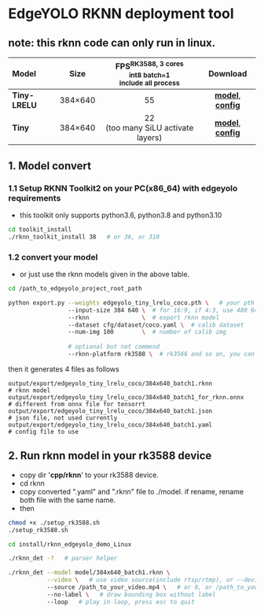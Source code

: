 # EdgeYOLO RKNN deployment tool

## note: this rknn code can only run in linux.

| Model |   Size    | FPS<sup>RK3588, 3 cores<br/>int8 batch=1 <br/>include all process |                                                                                                     Download                                                                                                      |
|:------|:---------:|:-----------------------------------------------------------------:|:-----------------------------------------------------------------------------------------------------------------------------------------------------------------------------------------------------------------:|
|**Tiny-LRELU**|  384×640  |                                55                                 | [**model**](https://github.com/LSH9832/edgeyolo/releases/download/v1.0.2/edgeyolo_tiny_lrelu_coco.rknn), [**config**](https://github.com/LSH9832/edgeyolo/releases/download/v1.0.2/edgeyolo_tiny_lrelu_coco.yaml) |
|**Tiny**      |  384×640  |              22 </br>(too many SiLU activate layers)              |       [**model**](https://github.com/LSH9832/edgeyolo/releases/download/v1.0.2/edgeyolo_tiny_coco.rknn), [**config**](https://github.com/LSH9832/edgeyolo/releases/download/v1.0.2/edgeyolo_tiny_coco.yaml)       |

## 1. Model convert
### 1.1 Setup RKNN Toolkit2 on your PC(x86_64) with edgeyolo requirements

- this toolkit only supports python3.6, python3.8 and python3.10 

```bash
cd toolkit_install
./rknn_toolkit_install 38   # or 36, or 310
```

### 1.2 convert your model

- or just use the rknn models given in the above table.

```bash
cd /path_to_edgeyolo_project_root_path

python export.py --weights edgeyolo_tiny_lrelu_coco.pth \   # your pth weights
                 --input-size 384 640 \  # for 16:9, if 4:3, use 480 640
                 --rknn               \  # export rknn model
                 --dataset cfg/dataset/coco.yaml \  # calib dataset
                 --num-img 100        \  # number of calib img
                 
                 # optional but not commend
                 --rknn-platform rk3588 \  # rk3566 and so on, you can convert model, but our code only support rk3588
```

then it generates 4 files as follows
```
output/export/edgeyolo_tiny_lrelu_coco/384x640_batch1.rknn             # rknn model
output/export/edgeyolo_tiny_lrelu_coco/384x640_batch1_for_rknn.onnx    # different from onnx file for tensorrt
output/export/edgeyolo_tiny_lrelu_coco/384x640_batch1.json             # json file, not used currently
output/export/edgeyolo_tiny_lrelu_coco/384x640_batch1.yaml             # config file to use
```

## 2. Run rknn model in your rk3588 device

- copy dir '**cpp/rknn**' to your rk3588 device.
- cd rknn
- copy converted ".yaml" and ".rknn" file to ./model. if rename, rename both file with the same name.
- then
```bash
chmod +x ./setup_rk3588.sh
./setup_rk3588.sh

cd install/rknn_edgeyolo_demo_Linux

./rknn_det -?   # parser helper

./rknn_det --model model/384x640_batch1.rknn \
           --video \   # use video source(include rtsp/rtmp), or --device for camera id, or --picture for single image.
           --source /path_to_your_video.mp4 \   # or 0, or /path_to_your_image.jpg
           --no-label \   # draw bounding box without label
           --loop   # play in loop, press esc to quit
```
